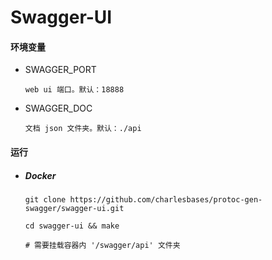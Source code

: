 # Swagger-UI

#### 环境变量

- SWAGGER_PORT

  ```text
  web ui 端口。默认：18888
  ```

- SWAGGER_DOC

  ```
  文档 json 文件夹。默认：./api
  ```

#### 运行

- ##### Docker

  ```shell
  git clone https://github.com/charlesbases/protoc-gen-swagger/swagger-ui.git
  
  cd swagger-ui && make
  
  # 需要挂载容器内 '/swagger/api' 文件夹
  ```